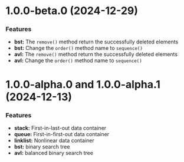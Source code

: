 # 1.0.0-beta.0 (2024-12-29)
### Features
- **bst:** The `remove()` method return the successfully deleted elements
- **bst:** Change the `order()` method name to `sequence()`
- **avl:** The `remove()` method return the successfully deleted elements
- **avl:** Change the `order()` method name to `sequence()`

# 1.0.0-alpha.0 and 1.0.0-alpha.1 (2024-12-13)
### Features
- **stack:** First-in-last-out data container
- **queue:** First-in-first-out data container
- **linklist:** Nonlinear data container
- **bst:** binary search tree
- **avl:** balanced binary search tree
